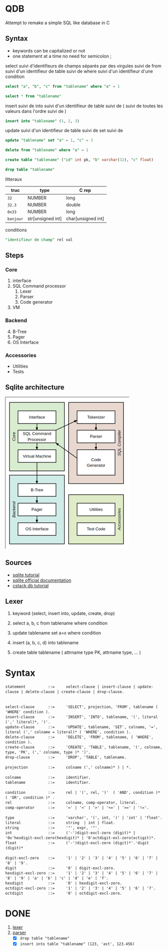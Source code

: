 # QDB

Attempt to remake a simple SQL like database in C

## Syntax

- keywords can be capitalized or not
- one statement at a time no need for semicolon ;

select suivi d'identifieurs de champs séparés par des virgules suivi de from suivi d'un identifieur de table
suivi de where suivi d'un identifieur d'une condition

```sql
select "a", "b", "c" from "tablename" where "a" = 1
```

```sql
select * from "tablename"
```

insert suivi de into suivi d'un identifieur de table suivi de ( suivi de toutes les valeurs dans l'ordre suivi de )

```sql
insert into "tablename" (1, 2, 3)
```

update suivi d'un identifieur de table suivi de set suivi de

```sql
update "tablename" set "a" = 1, "c" = 3
```

```sql
delete from "tablename" where "a" = 1
```

```sql
create table "tablename" ("id" int pk, "b" varchar(32), "c" float)
```

```sql
drop table "tablename"
```

litteraux

| truc      | type              | C rep              |
| --------- | ----------------- | ------------------ |
| `32`      | NUMBER            | long               |
| `32.3`    | NUMBER            | double             |
| `0x33`    | NUMBER            | long               |
| `bonjour` | str[unsigned int] | char[unsigned int] |

conditions

```sql
"identifieur de champ" rel val
```

## Steps

### Core

1. interface
2. SQL Command processor
   1. Lexer
   2. Parser
   3. Code generator
3. VM

### Backend

4. B-Tree
5. Pager
6. OS Interface

### Accessories

- Utilities
- Tests

## Sqlite architecture

![Architecture of sqlite](img/img-2024-04-26-18-03.png)

## Sources

- [sqlite tutorial](https://www.sqlitetutorial.net/)
- [sqlite official documentation](https://www.sqlite.org/)
- [cstack db tutorial](https://cstack.github.io/db_tutorial/parts/part1.html)

## Lexer

1. keyword (select, insert into, update, create, drop)

1. select a, b, c from tablename where condition
1. update tablename set a=x where condition
1. insert (a, b, c, d) into tablename
1. create table tablename (
   attrname type PK,
   attrname type,
   ...
   )

# Syntax

```ebnf
statement          ::=     select-clause | insert-clause | update-clause | delete-clause | create-clause | drop-clause.


select-clause      ::=     'SELECT', projection, 'FROM', tablename ( 'WHERE' condition ).
insert-clause      ::=     'INSERT', 'INTO', tablename, '(', literal (',' literal)*, ')'.
update-clause      ::=     'UPDATE', tablename, 'SET', colname, '=', literal (',' colname = literal)* ( 'WHERE', condition ).
delete-clause      ::=     'DELETE', 'FROM', tablename, ( 'WHERE', condition ).
create-clause      ::=     'CREATE', 'TABLE', tablename, '(', colname, type, 'PK', (',' colname, type )* ')'.
drop-clause        ::=     'DROP', 'TABLE', tablename.

projection         ::=     colname (',' colname)* ) | *.

colname            ::=     identifier.
tablename          ::=     identifier.

condition          ::=     rel | '(', rel, ')'  ( 'AND', condition )* ( 'OR', condition )* .
rel                ::=     colname, comp-operator, literal.
comp-operator      ::=     '=' | '<' | '>' | '<=' | '>=' | '!='.

type               ::=     'varchar', '(', int, ')' | 'int' | 'float'.
literal            ::=     string  | int | float.
string             ::=     '"', expr, '"'.
int                ::=     ('-')digit-excl-zero (digit)* | '0x'hexdigit-excl-zero(hexdigit)* | '0'octdigit-exl-zero(octigit)*.
float              ::=     ('-')digit-excl-zero (digit)*'.'digit (digit)*

digit-excl-zero    ::=     '1' | '2' | '3' | '4' | '5' | '6' | '7' | '8' | '9'.
digit              ::=     '0' | digit-excl-zero.
hexdigit-excl-zero ::=     '1' | '2' | '3' | '4' | '5' | '6' | '7' | '8' | '9' | 'a' | 'b' | 'c' | 'd' | 'e' | 'f'.
hexdigit           ::=     '0' | hexdigit-excl-zero.
octdigit-excl-zero ::=     '1' | '2' | '3' | '4' | '5' | '6' | '7'.
octdigit           ::=     '0' | octdigit-excl-zero.
```

# DONE

1. [lexer](./lexer.c)
2. [parser](./parser.c)
   - [x] `drop table "tablename"`
   - [x] `insert into table "tablename" (123, 'ast', 123.456)`

